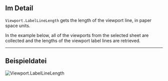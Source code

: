 ## Im Detail
`Viewport.LabelLineLength` gets the length of the viewport line, in paper space units.

In the example below, all of the viewports from the selected sheet are collected and the lengths of the viewport label lines are retrieved.
___
## Beispieldatei

![Viewport.LabelLineLength](./Revit.Elements.Viewport.LabelLineLength_img.jpg)
